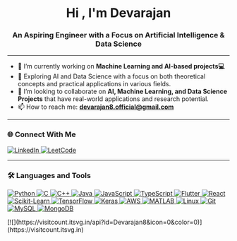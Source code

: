 <h1 align="center">Hi , I'm Devarajan</h1>
<h3 align="center">An Aspiring Engineer with a Focus on Artificial Intelligence & Data Science</h3>

---

- 🔭 I’m currently working on **Machine Learning and AI-based projects💻**  
- 🌱 Exploring AI and Data Science with a focus on both theoretical concepts and practical applications in various fields.  
- 👯 I’m looking to collaborate on **AI, Machine Learning, and Data Science Projects** that have real-world applications and research potential.  
- 📫 How to reach me: **devarajan8.official@gmail.com**  

---

### 🌐 Connect With Me
<p align="left">
    <a href="https://linkedin.com/in/devarajan8" target="_blank">
        <img src="https://img.shields.io/badge/LinkedIn-0077B5?style=for-the-badge&logo=linkedin&logoColor=white" alt="LinkedIn"/>
    </a>
    <a href="https://www.leetcode.com/Blizz_8" target="_blank">
        <img src="https://img.shields.io/badge/LeetCode-FFA116?style=for-the-badge&logo=leetcode&logoColor=white" alt="LeetCode"/>
    </a>
</p>

---

### 🛠️ Languages and Tools
<p align="left">
    <a href="https://www.python.org/" target="_blank" rel="noreferrer">
        <img src="https://img.shields.io/badge/Python-3776AB?style=for-the-badge&logo=python&logoColor=white" alt="Python"/>
    </a>
    <a href="https://www.cprogramming.com/" target="_blank" rel="noreferrer">
        <img src="https://img.shields.io/badge/C-00599C?style=for-the-badge&logo=c&logoColor=white" alt="C"/>
    </a>
    <a href="https://cplusplus.com/" target="_blank" rel="noreferrer">
        <img src="https://img.shields.io/badge/C++-00599C?style=for-the-badge&logo=cplusplus&logoColor=white" alt="C++"/>
    </a>
    <a href="https://www.java.com/" target="_blank" rel="noreferrer">
        <img src="https://img.shields.io/badge/Java-007396?style=for-the-badge&logo=java&logoColor=white" alt="Java"/>
    </a>
    <a href="https://developer.mozilla.org/en-US/docs/Web/JavaScript" target="_blank" rel="noreferrer">
        <img src="https://img.shields.io/badge/JavaScript-F7DF1E?style=for-the-badge&logo=javascript&logoColor=black" alt="JavaScript"/>
    </a>
    <a href="https://www.typescriptlang.org/" target="_blank" rel="noreferrer">
        <img src="https://img.shields.io/badge/TypeScript-007ACC?style=for-the-badge&logo=typescript&logoColor=white" alt="TypeScript"/>
    </a>
    <a href="https://flutter.dev" target="_blank" rel="noreferrer">
        <img src="https://img.shields.io/badge/Flutter-02569B?style=for-the-badge&logo=flutter&logoColor=white" alt="Flutter"/>
    </a>
    <a href="https://reactjs.org/" target="_blank" rel="noreferrer">
        <img src="https://img.shields.io/badge/React-61DAFB?style=for-the-badge&logo=react&logoColor=black" alt="React"/>
    </a>
    <a href="https://scikit-learn.org/" target="_blank" rel="noreferrer">
        <img src="https://img.shields.io/badge/Scikit--Learn-F7931E?style=for-the-badge&logo=scikit-learn&logoColor=white" alt="Scikit-Learn"/>
    </a>
    <a href="https://www.tensorflow.org/" target="_blank" rel="noreferrer">
        <img src="https://img.shields.io/badge/TensorFlow-FF6F00?style=for-the-badge&logo=tensorflow&logoColor=white" alt="TensorFlow"/>
    </a>
    <a href="https://keras.io/" target="_blank" rel="noreferrer">
        <img src="https://img.shields.io/badge/Keras-D00000?style=for-the-badge&logo=keras&logoColor=white" alt="Keras"/>
    </a>
    <a href="https://aws.amazon.com/" target="_blank" rel="noreferrer">
        <img src="https://img.shields.io/badge/AWS-232F3E?style=for-the-badge&logo=amazon-aws&logoColor=white" alt="AWS"/>
    </a>
    <a href="https://www.mathworks.com/" target="_blank" rel="noreferrer">
        <img src="https://img.shields.io/badge/MATLAB-FF8000?style=for-the-badge&logo=mathworks&logoColor=white" alt="MATLAB"/>
    </a>
    <a href="https://www.linux.org/" target="_blank" rel="noreferrer">
        <img src="https://img.shields.io/badge/Linux-FCC624?style=for-the-badge&logo=linux&logoColor=black" alt="Linux"/>
    </a>
    <a href="https://git-scm.com/" target="_blank" rel="noreferrer">
        <img src="https://img.shields.io/badge/Git-F05032?style=for-the-badge&logo=git&logoColor=white" alt="Git"/>
    </a>
    <a href="https://www.mysql.com/" target="_blank" rel="noreferrer">
        <img src="https://img.shields.io/badge/MySQL-4479A1?style=for-the-badge&logo=mysql&logoColor=white" alt="MySQL"/>
    </a>
    <a href="https://www.mongodb.com/" target="_blank" rel="noreferrer">
        <img src="https://img.shields.io/badge/MongoDB-47A248?style=for-the-badge&logo=mongodb&logoColor=white" alt="MongoDB"/>
    </a>
</p>
[![](https://visitcount.itsvg.in/api?id=Devarajan8&icon=0&color=0)](https://visitcount.itsvg.in)

